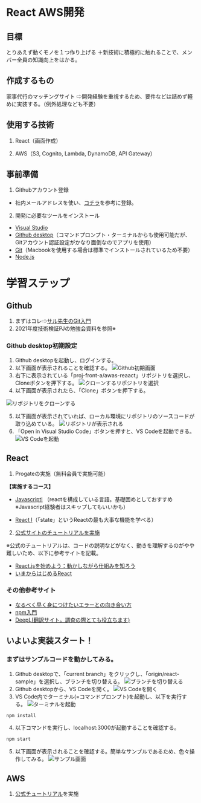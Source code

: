 # React AWS開発

## 目標

とりあえず動くモノを１つ作り上げる
＋新技術に積極的に触れることで、メンバー全員の知識向上をはかる。

## 作成するもの

家事代行のマッチングサイト
⇨開発経験を重視するため、要件などは詰めず軽めに実装する。（例外処理なども不要）

## 使用する技術

1. React（画面作成）

2. AWS（S3, Cognito, Lambda, DynamoDB, API Gateway）

## 事前準備

1. Githubアカウント登録
- 社内メールアドレスを使い、[コチラ](https://qiita.com/ayatokura/items/9eabb7ae20752e6dc79d)を参考に登録。

2. 開発に必要なツールをインストール
- [Visual Studio](https://code.visualstudio.com/download)
- [Github desktop](https://desktop.github.com/)（コマンドプロンプト・ターミナルからも使用可能だが、Gitアカウント認証設定がかなり面倒なのでアプリを使用）
- [Git](https://www.curict.com/item/60/60bfe0e.html)（Macbookを使用する場合は標準でインストールされているため不要）
- [Node.js](https://prog-8.com/docs/nodejs-env-win)

# 学習ステップ
## Github
1. まずはコレ⇨[サル先生のGit入門](https://backlog.com/ja/git-tutorial/)
2. 2021年度技術検証PJの勉強会資料を参照※
### Github desktop初期設定
1. Github desktopを起動し、ログインする。
2. 以下画面が表示されることを確認する。
![Github初期画面](img/%E3%82%B9%E3%82%AF%E3%83%AA%E3%83%BC%E3%83%B3%E3%82%B7%E3%83%A7%E3%83%83%E3%83%88%202022-09-29%2017.36.38.png)
3. 右下に表示されている「proj-front-a/awas-reaact」リポジトリを選択し、Cloneボタンを押下する。
![クローンするリポジトリを選択](img/%E3%82%B9%E3%82%AF%E3%83%AA%E3%83%BC%E3%83%B3%E3%82%B7%E3%83%A7%E3%83%83%E3%83%88%202022-09-29%2017.37.05.png)
4. 以下画面が表示されたら、「Clone」ボタンを押下する。

![リポジトリをクローンする](img/%E3%82%B9%E3%82%AF%E3%83%AA%E3%83%BC%E3%83%B3%E3%82%B7%E3%83%A7%E3%83%83%E3%83%88%202022-09-29%2017.37.48.png)

5. 以下画面が表示されていれば、ローカル環境にリポジトリのソースコードが取り込めている。
![リポジトリが表示される](img/%E3%82%B9%E3%82%AF%E3%83%AA%E3%83%BC%E3%83%B3%E3%82%B7%E3%83%A7%E3%83%83%E3%83%88%202022-09-29%2017.38.33.png)
6. 「Open in Visual Studio Code」ボタンを押すと、VS Codeを起動できる。
![VS Codeを起動](img/%E3%82%B9%E3%82%AF%E3%83%AA%E3%83%BC%E3%83%B3%E3%82%B7%E3%83%A7%E3%83%83%E3%83%88%202022-09-29%2017.38.58.png)
## React

1. Progateの実施（無料会員で実施可能）

**【実施するコース】**

- [JavascriptⅠ](https://prog-8.com/lessons/es6/study/1)
（reactを構成している言語。基礎固めとしておすすめ※Javascript経験者はスキップしてもいいかも）

- [React Ⅰ](https://prog-8.com/lessons/react/study/1)（「state」というReactの最も大事な機能を学べる）

2. [公式サイトのチュートリアルを実施](https://ja.reactjs.org/tutorial/tutorial.html)

※公式のチュートリアルは、コードの説明などがなく、動きを理解するのがやや難しいため、以下に参考サイトを記載。

- [React.jsを始めよう：動かしながら仕組みを知ろう](https://media.wemotion.co.jp/technology/react-js%E3%82%92%E5%A7%8B%E3%82%81%E3%82%88%E3%81%86%EF%BC%9A%E5%8B%95%E3%81%8B%E3%81%97%E3%81%AA%E3%81%8C%E3%82%89%E4%BB%95%E7%B5%84%E3%81%BF%E3%82%92%E7%9F%A5%E3%82%8D%E3%81%86/)
- [いまからはじめるReact](https://qiita.com/Kazunori-Kimura/items/d94ddd1a8d8e2e39d504)

### その他参考サイト
- [なるべく早く身につけたいエラーとの向き合い方](https://qiita.com/tak001/items/5f43cb475565667a5bf7)
- [npm入門](https://qiita.com/maitake9116/items/7825d90c09f3e2f87dea)
- [DeepL(翻訳サイト。調査の際とても役立ちます)](https://www.deepl.com/ja/translator?referrer=https%3A%2F%2Fwww.google.com%2F)

## いよいよ実装スタート！
### まずはサンプルコードを動かしてみる。
1. Github desktopで、「current branch」をクリックし、「origin/react-sample」を選択し、ブランチを切り替える。
![ブランチを切り替える](img/%E3%82%B9%E3%82%AF%E3%83%AA%E3%83%BC%E3%83%B3%E3%82%B7%E3%83%A7%E3%83%83%E3%83%88%202022-09-29%2017.39.09.png)
2. Github desktopから、VS Codeを開く。
![VS Codeを開く](img/%E3%82%B9%E3%82%AF%E3%83%AA%E3%83%BC%E3%83%B3%E3%82%B7%E3%83%A7%E3%83%83%E3%83%88%202022-09-29%2017.39.30.png)
3. VS Code内でターミナル(=コマンドプロンプト)を起動し、以下を実行する。
![ターミナルを起動](img/%E3%82%B9%E3%82%AF%E3%83%AA%E3%83%BC%E3%83%B3%E3%82%B7%E3%83%A7%E3%83%83%E3%83%88%202022-09-29%2017.40.09.png)
```bash　
npm install
```
4. 以下コマンドを実行し、localhost:3000が起動することを確認する。
```bash　
npm start
```
5. 以下画面が表示されることを確認する。簡単なサンプルであるため、色々操作してみる。
![サンプル画面](img/%E3%82%B9%E3%82%AF%E3%83%AA%E3%83%BC%E3%83%B3%E3%82%B7%E3%83%A7%E3%83%83%E3%83%88%202022-09-29%2018.04.53.png)

## AWS

1. [公式チュートリアル](https://aws.amazon.com/jp/getting-started/hands-on/build-serverless-web-app-lambda-apigateway-s3-dynamodb-cognito/)を実施
